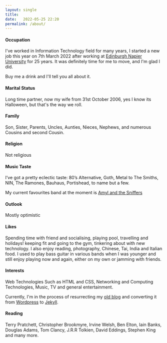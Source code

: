 ```yaml
---
layout: single
title:
date:   2022-05-25 22:20
permalink: /about/
---
```


#### Occupation               
I've worked in Information Technology field for many years, I started a new job this year on 7th March 2022 after working at [Edinburgh Napier University](https://www.napier.ac.uk) for 25 years. It was definitely time for me to move, and I'm glad I did.

Buy me a drink and I'll tell you all about it.
#### Marital Status 	
Long time partner, now my wife from 31st October 2006, yes I know its Halloween, but that's the way we roll.
#### Family 	        
Son,  Sister, Parents, Uncles, Aunties, Nieces, Nephews, and numerous Cousins and second Cousin.
#### Religion	        
Not religious
#### Music Taste	    
I’ve got a pretty eclectic taste: 80’s Alternative, Goth, Metal to The Smiths, NIN, The Ramones, Bauhaus, Portishead, to name but a few.

My current favourites band at the moment is [Amyl and the Sniffers](https://www.amylandthesniffers.com/)
#### Outlook	        
Mostly optimistic
#### Likes	            
Spending time with friend and socialising, playing pool, travelling and holidays! keeping fit and going to the gym, tinkering about with new technology. I also enjoy reading, photography, Chinese, Tai, India and Italian food. I used to play bass guitar in various bands when I was younger and still enjoy playing now and again, either on my own or jamming with friends.
#### Interests      
Web Technologies Such as HTML and CSS, Networking and Computing Technologies, Music, TV and general entertainment.

Currently, I'm in the process of resurrecting my [old blog](https://web.archive.org/web/20180516212904/http://www.dickson.me.uk/) and converting it from [Wordpress](https://wordpress.org/) to  [Jekyll](https://wordpress.org/).
#### Reading
Terry Pratchett, Christopher Brookmyre, Irvine Welsh, Ben Elton, Iain Banks, Douglas Adams, Tom Clancy, J.R.R Tolkien, David Eddings, Stephen King and many more.
